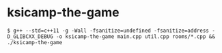 # ksicamp-the-game

```
$ g++ --std=c++11 -g -Wall -fsanitize=undefined -fsanitize=address -D_GLIBCXX_DEBUG -o ksicamp-the-game main.cpp util.cpp rooms/*.cpp && ./ksicamp-the-game
```
